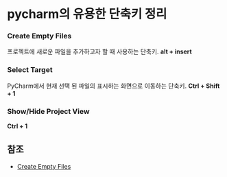 # pycharm의 유용한 단축키 정리

### Create Empty Files 

프로젝트에 새로운 파일을 추가하고자 할 때 사용하는 단축키.
**alt + insert**

### Select Target

PyCharm에서 현재 선택 된 파일의 표시하는 화면으로 이동하는 단축키.
**Ctrl + Shift + 1** 

### Show/Hide Project View

**Ctrl + 1**

## 참조

* [Create Empty Files](https://www.jetbrains.com/help/pycharm/2016.3/creating-empty-files.html)
